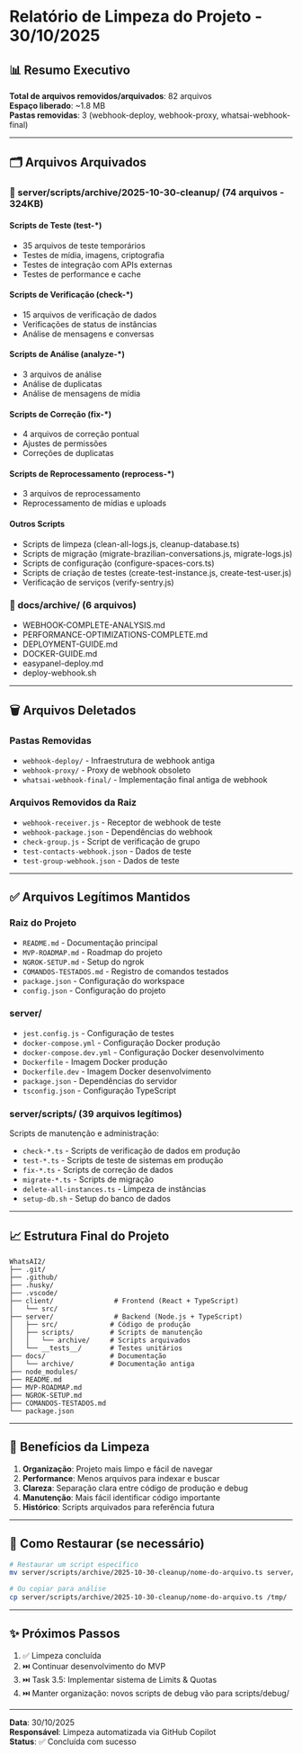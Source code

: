 # Relatório de Limpeza do Projeto - 30/10/2025

## 📊 Resumo Executivo

**Total de arquivos removidos/arquivados**: 82 arquivos  
**Espaço liberado**: ~1.8 MB  
**Pastas removidas**: 3 (webhook-deploy, webhook-proxy, whatsai-webhook-final)

---

## 🗂️ Arquivos Arquivados

### 📁 server/scripts/archive/2025-10-30-cleanup/ (74 arquivos - 324KB)

#### Scripts de Teste (test-*)
- 35 arquivos de teste temporários
- Testes de mídia, imagens, criptografia
- Testes de integração com APIs externas
- Testes de performance e cache

#### Scripts de Verificação (check-*)
- 15 arquivos de verificação de dados
- Verificações de status de instâncias
- Análise de mensagens e conversas

#### Scripts de Análise (analyze-*)
- 3 arquivos de análise
- Análise de duplicatas
- Análise de mensagens de mídia

#### Scripts de Correção (fix-*)
- 4 arquivos de correção pontual
- Ajustes de permissões
- Correções de duplicatas

#### Scripts de Reprocessamento (reprocess-*)
- 3 arquivos de reprocessamento
- Reprocessamento de mídias e uploads

#### Outros Scripts
- Scripts de limpeza (clean-all-logs.js, cleanup-database.ts)
- Scripts de migração (migrate-brazilian-conversations.js, migrate-logs.js)
- Scripts de configuração (configure-spaces-cors.ts)
- Scripts de criação de testes (create-test-instance.js, create-test-user.js)
- Verificação de serviços (verify-sentry.js)

### 📁 docs/archive/ (6 arquivos)
- WEBHOOK-COMPLETE-ANALYSIS.md
- PERFORMANCE-OPTIMIZATIONS-COMPLETE.md
- DEPLOYMENT-GUIDE.md
- DOCKER-GUIDE.md
- easypanel-deploy.md
- deploy-webhook.sh

---

## 🗑️ Arquivos Deletados

### Pastas Removidas
- `webhook-deploy/` - Infraestrutura de webhook antiga
- `webhook-proxy/` - Proxy de webhook obsoleto
- `whatsai-webhook-final/` - Implementação final antiga de webhook

### Arquivos Removidos da Raiz
- `webhook-receiver.js` - Receptor de webhook de teste
- `webhook-package.json` - Dependências do webhook
- `check-group.js` - Script de verificação de grupo
- `test-contacts-webhook.json` - Dados de teste
- `test-group-webhook.json` - Dados de teste

---

## ✅ Arquivos Legítimos Mantidos

### Raiz do Projeto
- `README.md` - Documentação principal
- `MVP-ROADMAP.md` - Roadmap do projeto
- `NGROK-SETUP.md` - Setup do ngrok
- `COMANDOS-TESTADOS.md` - Registro de comandos testados
- `package.json` - Configuração do workspace
- `config.json` - Configuração do projeto

### server/
- `jest.config.js` - Configuração de testes
- `docker-compose.yml` - Configuração Docker produção
- `docker-compose.dev.yml` - Configuração Docker desenvolvimento
- `Dockerfile` - Imagem Docker produção
- `Dockerfile.dev` - Imagem Docker desenvolvimento
- `package.json` - Dependências do servidor
- `tsconfig.json` - Configuração TypeScript

### server/scripts/ (39 arquivos legítimos)
Scripts de manutenção e administração:
- `check-*.ts` - Scripts de verificação de dados em produção
- `test-*.ts` - Scripts de teste de sistemas em produção
- `fix-*.ts` - Scripts de correção de dados
- `migrate-*.ts` - Scripts de migração
- `delete-all-instances.ts` - Limpeza de instâncias
- `setup-db.sh` - Setup do banco de dados

---

## 📈 Estrutura Final do Projeto

```
WhatsAI2/
├── .git/
├── .github/
├── .husky/
├── .vscode/
├── client/               # Frontend (React + TypeScript)
│   └── src/
├── server/               # Backend (Node.js + TypeScript)
│   ├── src/             # Código de produção
│   ├── scripts/         # Scripts de manutenção
│   │   └── archive/     # Scripts arquivados
│   └── __tests__/       # Testes unitários
├── docs/                # Documentação
│   └── archive/         # Documentação antiga
├── node_modules/
├── README.md
├── MVP-ROADMAP.md
├── NGROK-SETUP.md
├── COMANDOS-TESTADOS.md
└── package.json
```

---

## 🎯 Benefícios da Limpeza

1. **Organização**: Projeto mais limpo e fácil de navegar
2. **Performance**: Menos arquivos para indexar e buscar
3. **Clareza**: Separação clara entre código de produção e debug
4. **Manutenção**: Mais fácil identificar código importante
5. **Histórico**: Scripts arquivados para referência futura

---

## 🔄 Como Restaurar (se necessário)

```bash
# Restaurar um script específico
mv server/scripts/archive/2025-10-30-cleanup/nome-do-arquivo.ts server/

# Ou copiar para análise
cp server/scripts/archive/2025-10-30-cleanup/nome-do-arquivo.ts /tmp/
```

---

## ✨ Próximos Passos

1. ✅ Limpeza concluída
2. ⏭️ Continuar desenvolvimento do MVP
3. ⏭️ Task 3.5: Implementar sistema de Limits & Quotas
4. ⏭️ Manter organização: novos scripts de debug vão para scripts/debug/

---

**Data**: 30/10/2025  
**Responsável**: Limpeza automatizada via GitHub Copilot  
**Status**: ✅ Concluída com sucesso
